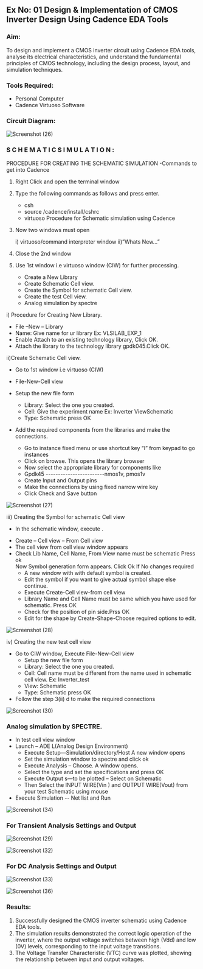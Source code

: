 ## Ex No: 01     Design & Implementation of CMOS Inverter Design Using Cadence EDA Tools 
### Aim:
To design and implement a CMOS inverter circuit using Cadence EDA tools, analyse its electrical characteristics, and understand the fundamental principles of CMOS technology, including the design process, layout, and simulation techniques.

### Tools Required:
   -	Personal Computer
   -	Cadence Virtuoso Software

### Circuit Diagram:

![Screenshot (26)](https://github.com/user-attachments/assets/dbe18d6a-22f6-4b44-af27-8649e1f6c500)


### S C H E M A T I C S I M U L A T I O N :

PROCEDURE FOR CREATING THE SCHEMATIC SIMULATION -Commands to get into Cadence

1.	Right Click and open the terminal window
2.	Type the following commands as follows and press enter.
   
    -	csh
    -	source /cadence/install/cshrc
    -	virtuoso
Procedure for Schematic simulation using Cadence
 1.	Now two windows must open
    
	i) virtuoso/command interpreter window
	ii)”Whats New…”
 2.	Close the 2nd window
 3.	Use 1st window i.e virtuoso window (CIW) for further processing.
     
	   - Create a New Library
	   - Create Schematic Cell view.
	   - Create the Symbol for schematic Cell view.
	   - Create the test Cell view.
	   - Analog simulation by spectre

i) Procedure for Creating New Library.
- File –New – Library
- Name: Give name for ur library Ex: VLSILAB_EXP_1
- Enable Attach to an existing technology library, Click OK.
- Attach the library to the technology library gpdk045.Click OK.
		 
ii)Create Schematic Cell view.
- Go to 1st window i.e virtuoso (CIW)
- File-New-Cell view
- Setup the new file form
  + Library: Select the one you created.
  + Cell: Give the experiment name Ex: Inverter ViewSchematic
  + Type: Schematic press OK

    
- Add the required components from the libraries and make the connections.
  + Go to instance fixed menu or use shortcut key “I” from keypad to go instances
  + Click on browse. This opens the library browser
  + Now select the appropriate library for components like
  + Gpdk45 ------------------------nmos1v, pmos1v
  + Create Input and Output pins
  + Make the connections by using fixed narrow wire key
  + Click Check and Save button

![Screenshot (27)](https://github.com/user-attachments/assets/0b7b246e-ed43-465b-8919-41bb9ddba72f)


iii) Creating the Symbol for schematic Cell view
- In the schematic window, execute . 
+ Create – Cell view – From Cell view
+ The cell view from cell view window appears
+ Check Lib Name, Cell Name, From View name must be schematic Press ok       	
Now Symbol generation form appears. Click Ok If No changes required
   - A new window with with default symbol is created.
   - Edit the symbol if you want to give actual symbol shape else continue.
   - Execute Create-Cell view-from cell view
   - Library Name and Cell Name must be same which you have used for schematic. Press OK
   - Check for the position of pin side.Prss OK
   - Edit for the shape by Create-Shape-Choose required options to edit.

![Screenshot (28)](https://github.com/user-attachments/assets/d5f062c3-2b86-4ed9-a346-85ef64f123c3)


iv)	Creating the new test cell view
   - Go to CIW window, Execute File-New-Cell view
	  + Setup the new file form
	  + Library: Select the one you created.
	  + Cell: Cell name must be different from the name used in schematic cell view. Ex: Inverter_test
	  + View: Schematic
	  + Type: Schematic press OK
- Follow the step 3(ii) d to make the required connections

![Screenshot (30)](https://github.com/user-attachments/assets/72d031ec-02ed-4ae4-9bca-6df45faf28d2)


### Analog simulation by SPECTRE.
- In test cell view window
- Launch – ADE L(Analog Design Environment)
  + Execute Setup—Simulation/directory/Host A new window opens
  + Set the simulation window to spectre and click ok
  + Execute Analysis – Choose. A window opens.
  + Select the type and set the specifications and press OK
  + Execute Output s—to be plotted – Select on Schematic
  + Then Select the INPUT WIRE(Vin ) and OUTPUT WIRE(Vout) from your test Schematic using mouse
- Execute Simulation -- Net list and Run

![Screenshot (34)](https://github.com/user-attachments/assets/d476debb-8bb1-41c2-8cbe-8222eb03b04e)



### For Transient Analysis Settings and Output
![Screenshot (29)](https://github.com/user-attachments/assets/187df64d-1aea-4452-a1d4-13bd39ea0821)



![Screenshot (32)](https://github.com/user-attachments/assets/f074aabf-a611-45db-aed4-eb7d080f4e21)



### For DC Analysis Settings and Output
![Screenshot (33)](https://github.com/user-attachments/assets/7c75e42c-e8b1-4517-96f4-e3db01bf028f)

 

![Screenshot (36)](https://github.com/user-attachments/assets/a43bc0f4-53ed-4894-af27-752b1c265594)

 

### Results:
1.	Successfully designed the CMOS inverter schematic using Cadence EDA tools.
2.	The simulation results demonstrated the correct logic operation of the inverter, where the output voltage switches between high (Vdd) and low (0V) levels, corresponding to the input voltage transitions.
3.	The Voltage Transfer Characteristic (VTC) curve was plotted, showing the relationship between input and output voltages.











